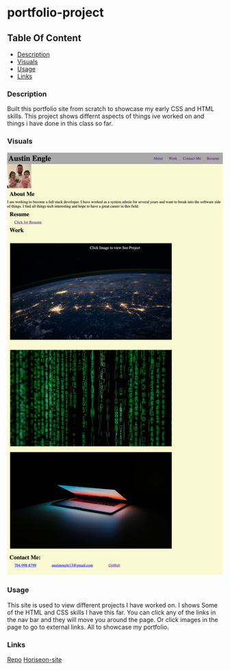 # portfolio-project

## Table Of Content

- [Description](#Description)
- [Visuals](#Visuals)
- [Usage](#Usage)
- [Links](#Links)

### Description

Built this portfolio site from scratch to showcase my early CSS and HTML skills. This project shows differnt aspects of things ive worked on and things i have done in this class so far.

### Visuals

![Screenshot of Site](assets/images/Portfolio.png)

### Usage

This site is used to view different projects I have worked on. I shows Some of the HTML and CSS skills I have this far. You can click any of the links in the nav bar and they will move you around the page. Or click images in the page to go to external links. All to showcase my portfolio.

### Links

[Repo](https://github.com/FatherWolf/portfolio-project)
[Horiseon-site](https://fatherwolf.github.io/portfolio-project/)
